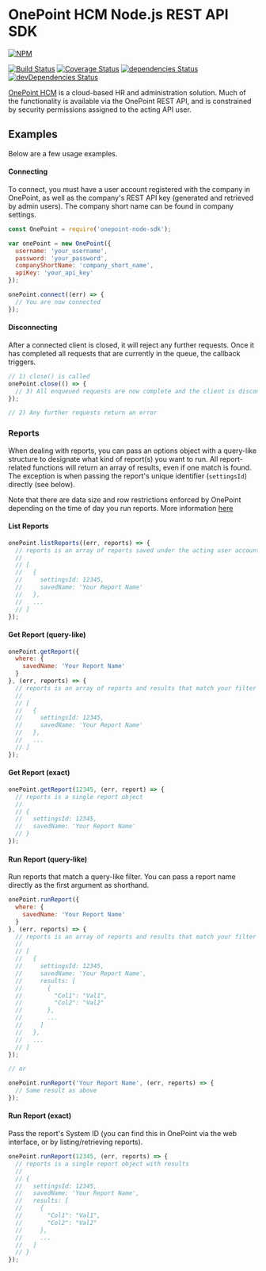 OnePoint HCM Node.js REST API SDK
=================================

[![NPM](https://nodei.co/npm/onepoint-node-sdk.png)](https://nodei.co/npm/onepoint-node-sdk/)

[![Build Status](https://travis-ci.org/paulholden2/onepoint-node-sdk.svg?branch=master)](https://travis-ci.org/paulholden2/onepoint-node-sdk) [![Coverage Status](https://coveralls.io/repos/github/paulholden2/onepoint-node-sdk/badge.svg?branch=master)](https://coveralls.io/github/paulholden2/onepoint-node-sdk?branch=master) [![dependencies Status](https://david-dm.org/paulholden2/onepoint-node-sdk/status.svg)](https://david-dm.org/paulholden2/onepoint-node-sdk) [![devDependencies Status](https://david-dm.org/paulholden2/onepoint-node-sdk/dev-status.svg)](https://david-dm.org/paulholden2/onepoint-node-sdk?type=dev)

[OnePoint HCM](https://onepointhcm.com) is a cloud-based HR and administration solution. Much of the functionality is available via the OnePoint REST API, and is constrained by security permissions assigned to the acting API user.

## Examples

Below are a few usage examples.

#### Connecting

To connect, you must have a user account registered with the company in
OnePoint, as well as the company's REST API key (generated and retrieved by
admin users). The company short name can be found in company settings.

```js
const OnePoint = require('onepoint-node-sdk');

var onePoint = new OnePoint({
  username: 'your_username',
  password: 'your_password',
  companyShortName: 'company_short_name',
  apiKey: 'your_api_key'
});

onePoint.connect((err) => {
  // You are now connected
});
```

#### Disconnecting

After a connected client is closed, it will reject any further requests.
Once it has completed all requests that are currently in the queue, the
callback triggers.

```js
// 1) close() is called
onePoint.close(() => {
  // 3) All enqueued requests are now complete and the client is disconnected
});

// 2) Any further requests return an error
```

### Reports

When dealing with reports, you can pass an options object with a query-like
structure to designate what kind of report(s) you want to run. All
report-related functions will return an array of results, even if one match
is found. The exception is when passing the report's unique identifier
(`settingsId`) directly (see below).

Note that there are data size and row restrictions enforced by OnePoint
depending on the time of day you run reports. More information [here](https://secure.saashr.com/ta/docs/rest/#Limits)

#### List Reports

```js
onePoint.listReports((err, reports) => {
  // reports is an array of reports saved under the acting user account
  //
  // [
  //   {
  //     settingsId: 12345,
  //     savedName: 'Your Report Name'
  //   },
  //   ...
  // ]
});
```

#### Get Report (query-like)

```js
onePoint.getReport({
  where: {
    savedName: 'Your Report Name'
  }
}, (err, reports) => {
  // reports is an array of reports and results that match your filter
  //
  // [
  //   {
  //     settingsId: 12345,
  //     savedName: 'Your Report Name'
  //   },
  //   ...
  // ]
});
```

#### Get Report (exact)

```js
onePoint.getReport(12345, (err, report) => {
  // reports is a single report object
  //
  // {
  //   settingsId: 12345,
  //   savedName: 'Your Report Name'
  // }
});
```

#### Run Report (query-like)

Run reports that match a query-like filter. You can pass a report name
directly as the first argument as shorthand.

```js
onePoint.runReport({
  where: {
    savedName: 'Your Report Name'
  }
}, (err, reports) => {
  // reports is an array of reports and results that match your filter
  //
  // [
  //   {
  //     settingsId: 12345,
  //     savedName: 'Your Report Name',
  //     results: [
  //       {
  //         "Col1": "Val1",
  //         "Col2": "Val2"
  //       },
  //       ...
  //     ]
  //   },
  //   ...
  // ]
});

// or

onePoint.runReport('Your Report Name', (err, reports) => {
  // Same result as above
});
```

#### Run Report (exact)

Pass the report's System ID (you can find this in OnePoint via the web
interface, or by listing/retrieving reports).

```js
onePoint.runReport(12345, (err, reports) => {
  // reports is a single report object with results
  //
  // {
  //   settingsId: 12345,
  //   savedName: 'Your Report Name',
  //   results: [
  //     {
  //       "Col1": "Val1",
  //       "Col2": "Val2"
  //     },
  //     ...
  //   ]
  // }
});
```
